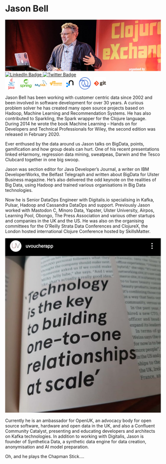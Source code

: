 # Jason Bell



<div align="center">
  <img src="cropped-24961595908_e21a3d155c_k.jpeg"/>
</div>

<div id="badges">
  <a href="https://www.linkedin.com/in/jasonbelldata/">
    <img src="https://img.shields.io/badge/LinkedIn-blue?style=for-the-badge&logo=linkedin&logoColor=white" alt="LinkedIn Badge"/>
  </a>
  <a href="https://www.twitter.com/jasonbelldata">
    <img src="https://img.shields.io/badge/Twitter-blue?style=for-the-badge&logo=twitter&logoColor=white" alt="Twitter Badge"/>
  </a>
</div>

<div>
  <img src="https://github.com/devicons/devicon/blob/master/icons/java/java-original-wordmark.svg" title="Java" alt="Java" width="40" height="40"/>&nbsp;
  <img src="https://github.com/devicons/devicon/blob/master/icons/spring/spring-original-wordmark.svg" title="Spring" alt="Spring" width="40" height="40"/>&nbsp;
  <img src="https://github.com/devicons/devicon/blob/master/icons/mysql/mysql-original-wordmark.svg" title="MySQL"  alt="MySQL" width="40" height="40"/>&nbsp;
  <img src="https://github.com/devicons/devicon/blob/master/icons/amazonwebservices/amazonwebservices-plain-wordmark.svg" title="AWS" alt="AWS" width="40" height="40"/>&nbsp;
  <img src="https://github.com/devicons/devicon/blob/master/icons/neo4j/neo4j-original.svg" title="Neo4J" alt="Neo4J" width="40" height="40"/>&nbsp;
  <img src="https://github.com/devicons/devicon/blob/master/icons/clojure/clojure-line.svg" title="Clojure" alt="Clojure" width="40" height="40"/>&nbsp;
  <img src="https://github.com/devicons/devicon/blob/master/icons/git/git-original-wordmark.svg" title="Git" **alt="Git" width="40" height="40"/>
</div>

Jason Bell has been working with customer centric data since 2002 and been involved in software development for over 30 years. A curious problem solver he has created many open source projects based on Hadoop, Machine Learning and Recommendation Systems. He has also contributed to Sparkling, the Spark wrapper for the Clojure language. During 2014 he wrote the book Machine Learning – Hands on for Developers and Technical Professionals for Wiley, the second edition was released in February 2020.

Ever enthused by the data around us Jason talks on BigData, points, gamification and how group deals can hurt. One of his recent presentations linked eHarmony, regression data mining, sweatpeas, Darwin and the Tesco Clubcard together in one big swoop.

Jason was section editor for Java Developer’s Journal, a writer on IBM DeveloperWorks, the Belfast Telegraph and written about BigData for Ulster Business magazine. He’s also delivered the odd keynote on the realities of Big Data, using Hadoop and trained various organisations in Big Data technologies.

Now he is Senior DataOps Engineer with Digitalis.io specialising in Kafka, Pulsar, Hadoop and Cassandra DataOps and support. Previously Jason worked with Mastodon C, Minoro Data, Yapster, Ulster University, Airpos, Learning Pool, Obongo, The Press Association and various other startups and companies in the UK and the US. He was also on the organising committees for the O’Reilly Strata Data Conferences and ClojureX, the London hosted international Clojure Conference hosted by SkillsMatter.

<div align="center">
  <img src="glossier.png" width="700"/>
</div>

Currently he is an ambassador for OpenUK, an advocacy body for open source software, hardware and open data in the UK, and also a Confluent Community Catalyst, presenting and educating developers and architects on Kafka technologies. In addition to working with Digitalis, Jason is founder of Synthetica Data, a synthetic data engine for data creation, anonymisation and AI model preparation.

Oh, and he plays the Chapman Stick….
